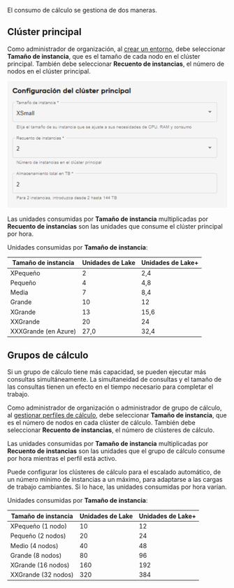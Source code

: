 El consumo de cálculo se gestiona de dos maneras.

Clúster principal
-----------------

Como administrador de organización, al [crear un entorno](qiv1640281527006.md), debe seleccionar **Tamaño de instancia**, que es el tamaño de cada nodo en el clúster principal. También debe seleccionar **Recuento de instancias**, el número de nodos en el clúster principal.

![configuración del clúster principal](Images/gll1702346957371.png)

Las unidades consumidas por **Tamaño de instancia** multiplicadas por **Recuento de instancias** son las unidades que consume el clúster principal por hora.

Unidades consumidas por **Tamaño de instancia**:

| Tamaño de instancia  | Unidades de Lake | Unidades de Lake+ |
|----------------------|------------------|-------------------|
| XPequeño             | 2                | 2,4               |
| Pequeño              | 4                | 4,8               |
| Media                | 7                | 8,4               |
| Grande               | 10               | 12                |
| XGrande              | 13               | 15,6              |
| XXGrande             | 20               | 24                |
| XXXGrande (en Azure) | 27,0             | 32,4              |

Grupos de cálculo
-----------------

Si un grupo de cálculo tiene más capacidad, se pueden ejecutar más consultas simultáneamente. La simultaneidad de consultas y el tamaño de las consultas tienen un efecto en el tiempo necesario para completar el trabajo.

Como administrador de organización o administrador de grupo de cálculo, al [gestionar perfiles de cálculo](dvl1640281718303.md), debe seleccionar **Tamaño de instancia**, que es el número de nodos en cada clúster de cálculo. También debe seleccionar **Recuento de instancias**, el número de clústeres de cálculo.

Las unidades consumidas por **Tamaño de instancia** multiplicadas por **Recuento de instancias** son las unidades que el grupo de cálculo consume por hora mientras el perfil está activo.

Puede configurar los clústeres de cálculo para el escalado automático, de un número mínimo de instancias a un máximo, para adaptarse a las cargas de trabajo cambiantes. Si lo hace, las unidades consumidas por hora varían.

Unidades consumidas por **Tamaño de instancia**:

| Tamaño de instancia | Unidades de Lake | Unidades de Lake+ |
|---------------------|------------------|-------------------|
| XPequeño (1 nodo)   | 10               | 12                |
| Pequeño (2 nodos)   | 20               | 24                |
| Medio (4 nodos)     | 40               | 48                |
| Grande (8 nodos)    | 80               | 96                |
| XGrande (16 nodos)  | 160              | 192               |
| XXGrande (32 nodos) | 320              | 384               |
